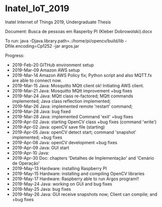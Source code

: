 # Inatel_IoT_2019
Inatel Internet of Things 2019, Undergraduate Thesis

Document: 
    Busca de pessoas em Rasperby PI (Kleber Dobrowolski).docx
   
To run:
    java -Djava.library.path=.:/home/pi/opencv/build/lib -Dfile.encoding=Cp1252  -jar argos.jar
   
Progress:

- 2019-Feb-20 GITHub environment setup
- 2019-Mar-09 Amazon AWS setup
- 2019-Mar-14 Amazon AWS Policy fix; Python script and also MQTT.fx are able to connect now. 
- 2019-Mar-15 Java: Mosquitto MQtt client ok! Initiating AWS client.  
- 2019-Mar-21 Java: Mosquitto MQtt improvement +bug fixes
- 2019-Mar-24 Java: MQtt class re-factored; MQtt commands implemented; Java class reflection implemented; 
- 2019-Mar-26 Java: implemented remote 'restart' command; 
- 2019-Mar-28 Java: bug fixed
- 2019-Mar-28 Java: implemented Command 'exit' +bug fixes
- 2019-Apr-02 Java: starting OpenCV class +bug fixes (command 'write')
- 2019-Apr-02 Java: openCV save file (starting)
- 2019-Apr-05 Java: openCV detect start; command 'snapshot' implemented; +bug fixes
- 2019-Apr-08 Java: openCV development +bug fixes
- 2019-Apr-09 Java: GUI start
- 2019-Apr-10 Java:
- 2019-Apr-30 Doc: chapters 'Detalhes de Implementação' and 'Cenário de Operação' 
- 2019-May-13 Hardware: installing Raspberry PI
- 2019-May-15 Hardware: installing and compiling OpenCV libraries 
- 2019-May-17 Hardware: Raspberry able to run Argos program!!
- 2019-May-24 Java: working on GUI and bug fixes
- 2019-May-25 Java: bug fixes
- 2019-May-26 Java: GUI receive snapshots now; Client can compile; and +bug fixes

